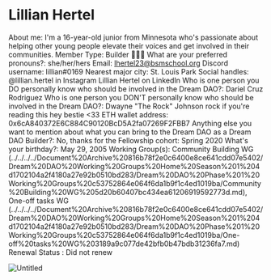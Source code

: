 # Lillian Hertel

About me: I'm a 16-year-old junior from Minnesota who's passionate about helping other young people elevate their voices and get involved in their communities.
Member Type: Builder 👷🏾‍♀️
What are your preferred pronouns?: she/her/hers
Email: lhertel23@bsmschool.org
Discord username: lillian#0169
Nearest major city: St. Louis Park
Social handles: @lillian.hertel in Instagram
Lillian Hertel on LinkedIn
Who is one person you DO personally know who should be involved in the Dream DAO?: Dariel Cruz Rodriguez
Who is one person you DON'T personally know who should be involved in the Dream DAO?: Dwayne "The Rock" Johnson
rock if you're reading this hey bestie <33
ETH wallet address: 0x6cA840372E6C884C90120BcD5A2fa07269F2FBB7
Anything else you want to mention about what you can bring to the Dream DAO as a Dream DAO Builder?: No, thanks for the 
Fellowship cohort: Spring 2020
What's your birthday?: May 29, 2005
Working Group(s): Community Building WG (../../../../Document%20Archive%20816b78f2e0c6400e8ce641cdd07e5402/Dream%20DAO%20Working%20Groups%20Home%20Season%201%204d1702104a2f4180a27e92b0510bd283/Dream%20DAO%20Phase%201%20Working%20Groups%20c53752864e064f6da1b9f1c4ed1019ba/Community%20Building%20WG%205d20b60407bc434ea61206919592773d.md), One-off tasks WG (../../../../Document%20Archive%20816b78f2e0c6400e8ce641cdd07e5402/Dream%20DAO%20Working%20Groups%20Home%20Season%201%204d1702104a2f4180a27e92b0510bd283/Dream%20DAO%20Phase%201%20Working%20Groups%20c53752864e064f6da1b9f1c4ed1019ba/One-off%20tasks%20WG%203189a9c077de42bfb0b47bdb31236fa7.md)
Renewal Status : Did not renew

![Untitled](Lillian%20Hertel%20718688a8edc74dbcb2f92a5cf5ddc050/Untitled.png)